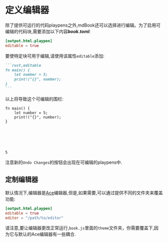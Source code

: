 # 定义编辑器

除了提供可运行的代码playpens之外,mdBook还可以选择进行编辑。为了启用可编辑的代码块,需要添加以下内容***book.toml***:

```toml
[output.html.playpen]
editable = true
```

要使特定块可用于编辑,请使用该属性`editable`添加:

~~~markdown
```rust,editable
fn main() {
    let number = 5;
    print!("{}", number);
}
```
~~~

以上将导致这个可编辑的围栏:

```
fn main() {
    let number = 5;
    print!("{}", number);
}






5
```

注意新的`Undo Changes`的按钮会出现在可编辑的playpens中.

## 定制编辑器

默认情况下,编辑器是[Ace](https://ace.c9.io/)编辑器,但是,如果需要,可以通过提供不同的文件夹来覆盖功能:

```toml
[output.html.playpen]
editable = true
editor = "/path/to/editor"
```

请注意,要让编辑器更改正常运行,`book.js`里面的`theme`文件夹，你需要覆盖下,因为它与默认的Ace编辑器有一些耦合.

